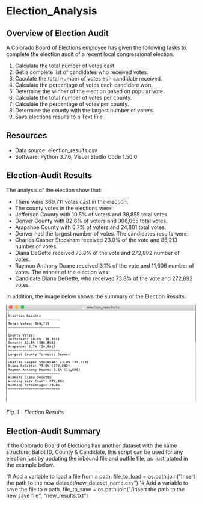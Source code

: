 # Election_Analysis

## Overview of Election Audit 
A Colorado Board of Elections employee has given the following tasks to complete the election audit of a recent local congressional election. 

1. Calculate the total number of votes cast. 
2. Get a complete list of candidates who received votes. 
3. Caculate the total number of votes ech candidate received. 
4. Calculate the percentage of votes each candidare won. 
5. Determine the winner of the election based on popular vote. 
6. Calculate the total number of votes per county.
7. Calculate the percentage of votes per county. 
8. Determine the county with the largest number of voters. 
9. Save elections results to a Text File

## Resources 
- Data source: election_results.csv
- Software: Python 3.7.6, Visual Studio Code 1.50.0 
 
 
 ## Election-Audit Results  
 
 The analysis of the election show that: 
 
 - There were 369,711 votes cast in the election.
 - The county votes in the elections were:
  - Jefferson County with 10.5% of voters and 38,855 total votes.
  - Denver County with 82.8% of voters and 306,055 total votes.
  - Arapahoe County with 6.7% of voters and 24,801 total votes.
 - Denver had the largest number of votes. 
  The candidates results were:
  - Charles Casper Stockham received 23.0% of the vote and 85,213 number of votes.
  - Diana DeGette received 73.8% of the vote and 272,892 number of votes.
  - Raymon Anthony Doane received 3.1% of the vote and 11,606 number of votes. 
 The winner of the election was:
  - Candidate Diana DeGette, who received 73.8% of the vote and 272,892 votes.
 
In addition, the image below shows the summary of the Election Results. 

![image_name](Resources/analysis/election_results.png)

*Fig. 1 - Election Results*
 
 ## Election-Audit Summary 
 
 If the Colorado Board of Elections has another dataset with the same structure; Ballot ID, County & Candidate, this script can be used for any election just by updating the inbound file and outfile file, as ilustratated in the example below. 
 
 '# Add a variable to load a file from a path.
file_to_load = os.path.join("Insert the path to the new dataset/new_dataset_name.csv")
'# Add a variable to save the file to a path.
file_to_save = os.path.join("/Insert the path to the new save file", "new_results.txt")
 

  

